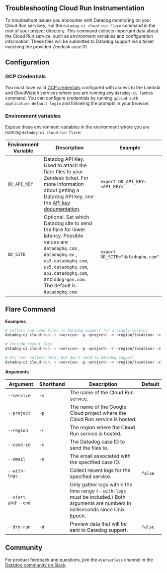 ## Troubleshooting Cloud Run Instrumentation

To troubleshoot issues you encounter with Datadog monitoring on your Cloud Run services, run the `datadog-ci cloud-run flare` command in the root of your project directory. This command collects important data about the Cloud Run service, such as environment variables and configuration information. These files will be submitted to Datadog support via a ticket matching the provided Zendesk case ID.

## Configuration

### GCP Credentials

You must have valid [GCP credentials][1] configured with access to the Lambda and CloudWatch services where you are running any `datadog-ci lambda` command. You can configure credentials by running `gcloud auth application-default login` and following the prompts in your browser. 

### Environment variables

Expose these environment variables in the environment where you are running `datadog-ci cloud-run flare`:

| Environment Variable | Description                                                                                                                                                                                                                                      | Example                          |
|----------------------|--------------------------------------------------------------------------------------------------------------------------------------------------------------------------------------------------------------------------------------------------|----------------------------------|
| `DD_API_KEY`         | Datadog API Key. Used to attach the flare files to your Zendesk ticket. For more information about getting a Datadog API key, see the [API key documentation][2].                                                                                | `export DD_API_KEY=<API_KEY>`    |
| `DD_SITE`            | Optional. Set which Datadog site to send the flare for lower latency. Possible values are  `datadoghq.com` , `datadoghq.eu` , `us3.datadoghq.com`, `us5.datadoghq.com`, `ap1.datadoghq.com`, and `ddog-gov.com`. The default is `datadoghq.com`. | `export DD_SITE="datadoghq.com"` |

## Flare Command

**Examples**
```bash
# Collect and send files to Datadog support for a single service
datadog-ci cloud-run -s <service> -p <project> -r <region/location> -c <case-id> -e <email-on-case-id>

# Include recent logs
datadog-ci cloud-run -s <service> -p <project> -r <region/location> -c <case-id> -e <email-on-case-id> --with-logs

# Dry run: collect data, but don't send to Datadog support
datadog-ci cloud-run -s <service> -p <project> -r <region/location> -c <case-id> -e <email-on-case-id> --with-logs --dry-run
```

**Arguments**

| Argument              | Shorthand | Description                                                                                                               | Default |
|-----------------------|-----------|---------------------------------------------------------------------------------------------------------------------------|---------|
| `--service`           | `-s`      | The name of the Cloud Run service.                                                                                        |         |
| `--project`           | `-p`      | The name of the Google Cloud project where the Cloud Run service is hosted.                                               |         |
| `--region`            | `-r`      | The region where the Cloud Run service is hosted.                                                                         |         |
| `--case-id`           | `-c`      | The Datadog case ID to send the files to.                                                                                 |         |
| `--email`             | `-e`      | The email associated with the specified case ID.                                                                          |         |
| `--with-logs`         |           | Collect recent logs for the specified service.                                                                            | `false` |
| `--start` and `--end` |           | Only gather logs within the time range (`--with-logs` must be included.) Both arguments are numbers in milliseconds since Unix Epoch. |         |
| `--dry-run`           | `-d`      | Preview data that will be sent to Datadog support.                                                                        | `false` |


## Community

For product feedback and questions, join the `#serverless` channel in the [Datadog community on Slack](https://chat.datadoghq.com/).

[1]: https://cloud.google.com/sdk/gcloud/reference/auth/login
[2]: https://docs.datadoghq.com/account_management/api-app-keys/#api-keys
